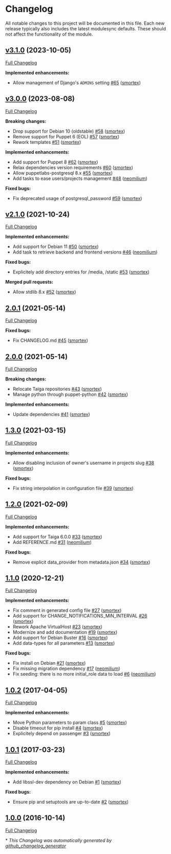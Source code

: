# Changelog

All notable changes to this project will be documented in this file.
Each new release typically also includes the latest modulesync defaults.
These should not affect the functionality of the module.

## [v3.1.0](https://github.com/opus-codium/puppet-taiga/tree/v3.1.0) (2023-10-05)

[Full Changelog](https://github.com/opus-codium/puppet-taiga/compare/v3.0.0...v3.1.0)

**Implemented enhancements:**

- Allow management of Django's `ADMINS` setting [\#65](https://github.com/opus-codium/puppet-taiga/pull/65) ([smortex](https://github.com/smortex))

## [v3.0.0](https://github.com/opus-codium/puppet-taiga/tree/v3.0.0) (2023-08-08)

[Full Changelog](https://github.com/opus-codium/puppet-taiga/compare/v2.1.0...v3.0.0)

**Breaking changes:**

- Drop support for Debian 10 \(oldstable\) [\#58](https://github.com/opus-codium/puppet-taiga/pull/58) ([smortex](https://github.com/smortex))
- Remove support for Puppet 6 \(EOL\) [\#57](https://github.com/opus-codium/puppet-taiga/pull/57) ([smortex](https://github.com/smortex))
- Rework templates [\#51](https://github.com/opus-codium/puppet-taiga/pull/51) ([smortex](https://github.com/smortex))

**Implemented enhancements:**

- Add support for Puppet 8 [\#62](https://github.com/opus-codium/puppet-taiga/pull/62) ([smortex](https://github.com/smortex))
- Relax dependencies version requirements [\#60](https://github.com/opus-codium/puppet-taiga/pull/60) ([smortex](https://github.com/smortex))
- Allow puppetlabs-postgresql 8.x [\#55](https://github.com/opus-codium/puppet-taiga/pull/55) ([smortex](https://github.com/smortex))
- Add tasks to ease users/projects management [\#48](https://github.com/opus-codium/puppet-taiga/pull/48) ([neomilium](https://github.com/neomilium))

**Fixed bugs:**

- Fix deprecated usage of postgresql\_password [\#59](https://github.com/opus-codium/puppet-taiga/pull/59) ([smortex](https://github.com/smortex))

## [v2.1.0](https://github.com/opus-codium/puppet-taiga/tree/v2.1.0) (2021-10-24)

[Full Changelog](https://github.com/opus-codium/puppet-taiga/compare/2.0.1...v2.1.0)

**Implemented enhancements:**

- Add support for Debian 11 [\#50](https://github.com/opus-codium/puppet-taiga/pull/50) ([smortex](https://github.com/smortex))
- Add task to retrieve backend and frontend versions [\#46](https://github.com/opus-codium/puppet-taiga/pull/46) ([neomilium](https://github.com/neomilium))

**Fixed bugs:**

- Explicitely add directory entries for /media, /static [\#53](https://github.com/opus-codium/puppet-taiga/pull/53) ([smortex](https://github.com/smortex))

**Merged pull requests:**

- Allow stdlib 8.x [\#52](https://github.com/opus-codium/puppet-taiga/pull/52) ([smortex](https://github.com/smortex))

## [2.0.1](https://github.com/opus-codium/puppet-taiga/tree/2.0.1) (2021-05-14)

[Full Changelog](https://github.com/opus-codium/puppet-taiga/compare/2.0.0...2.0.1)

**Fixed bugs:**

- Fix CHANGELOG.md [\#45](https://github.com/opus-codium/puppet-taiga/pull/45) ([smortex](https://github.com/smortex))

## [2.0.0](https://github.com/opus-codium/puppet-taiga/tree/2.0.0) (2021-05-14)

[Full Changelog](https://github.com/opus-codium/puppet-taiga/compare/1.3.0...2.0.0)

**Breaking changes:**

- Relocate Taiga repositories [\#43](https://github.com/opus-codium/puppet-taiga/pull/43) ([smortex](https://github.com/smortex))
- Manage python through puppet-python [\#42](https://github.com/opus-codium/puppet-taiga/pull/42) ([smortex](https://github.com/smortex))

**Implemented enhancements:**

- Update dependencies [\#41](https://github.com/opus-codium/puppet-taiga/pull/41) ([smortex](https://github.com/smortex))

## [1.3.0](https://github.com/opus-codium/puppet-taiga/tree/1.3.0) (2021-03-15)

[Full Changelog](https://github.com/opus-codium/puppet-taiga/compare/1.2.0...1.3.0)

**Implemented enhancements:**

- Allow disabling inclusion of owner's username in projects slug [\#38](https://github.com/opus-codium/puppet-taiga/pull/38) ([smortex](https://github.com/smortex))

**Fixed bugs:**

- Fix string interpolation in configuration file [\#39](https://github.com/opus-codium/puppet-taiga/pull/39) ([smortex](https://github.com/smortex))

## [1.2.0](https://github.com/opus-codium/puppet-taiga/tree/1.2.0) (2021-02-09)

[Full Changelog](https://github.com/opus-codium/puppet-taiga/compare/1.1.0...1.2.0)

**Implemented enhancements:**

- Add support for Taiga 6.0.0 [\#33](https://github.com/opus-codium/puppet-taiga/pull/33) ([smortex](https://github.com/smortex))
- Add REFERENCE.md [\#31](https://github.com/opus-codium/puppet-taiga/pull/31) ([neomilium](https://github.com/neomilium))

**Fixed bugs:**

- Remove explicit data\_provider from metadata.json [\#34](https://github.com/opus-codium/puppet-taiga/pull/34) ([smortex](https://github.com/smortex))

## [1.1.0](https://github.com/opus-codium/puppet-taiga/tree/1.1.0) (2020-12-21)

[Full Changelog](https://github.com/opus-codium/puppet-taiga/compare/1.0.2...1.1.0)

**Implemented enhancements:**

- Fix comment in generated config file [\#27](https://github.com/opus-codium/puppet-taiga/pull/27) ([smortex](https://github.com/smortex))
- Add support for CHANGE\_NOTIFICATIONS\_MIN\_INTERVAL [\#26](https://github.com/opus-codium/puppet-taiga/pull/26) ([smortex](https://github.com/smortex))
- Rework Apache VirtualHost [\#23](https://github.com/opus-codium/puppet-taiga/pull/23) ([smortex](https://github.com/smortex))
- Modernize and add documentation [\#19](https://github.com/opus-codium/puppet-taiga/pull/19) ([smortex](https://github.com/smortex))
- Add support for Debian Buster [\#16](https://github.com/opus-codium/puppet-taiga/pull/16) ([smortex](https://github.com/smortex))
- Add data-types for all parameters [\#13](https://github.com/opus-codium/puppet-taiga/pull/13) ([smortex](https://github.com/smortex))

**Fixed bugs:**

- Fix install on Debian [\#21](https://github.com/opus-codium/puppet-taiga/pull/21) ([smortex](https://github.com/smortex))
- Fix missing migration dependency [\#17](https://github.com/opus-codium/puppet-taiga/pull/17) ([neomilium](https://github.com/neomilium))
- Fix seeding: there is no more initial\_role data to load [\#6](https://github.com/opus-codium/puppet-taiga/pull/6) ([neomilium](https://github.com/neomilium))

## [1.0.2](https://github.com/opus-codium/puppet-taiga/tree/1.0.2) (2017-04-05)

[Full Changelog](https://github.com/opus-codium/puppet-taiga/compare/1.0.1...1.0.2)

**Implemented enhancements:**

- Move Python parameters to param class [\#5](https://github.com/opus-codium/puppet-taiga/pull/5) ([smortex](https://github.com/smortex))
- Disable timeout for pip install [\#4](https://github.com/opus-codium/puppet-taiga/pull/4) ([smortex](https://github.com/smortex))
- Explicitely depend on passenger [\#3](https://github.com/opus-codium/puppet-taiga/pull/3) ([smortex](https://github.com/smortex))

## [1.0.1](https://github.com/opus-codium/puppet-taiga/tree/1.0.1) (2017-03-23)

[Full Changelog](https://github.com/opus-codium/puppet-taiga/compare/1.0.0...1.0.1)

**Implemented enhancements:**

- Add libssl-dev dependency on Debian [\#1](https://github.com/opus-codium/puppet-taiga/pull/1) ([smortex](https://github.com/smortex))

**Fixed bugs:**

- Ensure pip and setuptools are up-to-date [\#2](https://github.com/opus-codium/puppet-taiga/pull/2) ([smortex](https://github.com/smortex))

## [1.0.0](https://github.com/opus-codium/puppet-taiga/tree/1.0.0) (2016-10-14)

[Full Changelog](https://github.com/opus-codium/puppet-taiga/compare/55619003c02ae456d01a395540bd6675d8c60c8c...1.0.0)



\* *This Changelog was automatically generated by [github_changelog_generator](https://github.com/github-changelog-generator/github-changelog-generator)*

